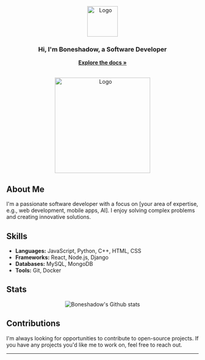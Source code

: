 <p align="center">
  <a href="https://github.com/Boneshadow">
    <img src="https://cdn.pixelbin.io/v2/dummy-cloudname/erase.bg(shadow:true)~t.resize(w:675)/__editor/__erase_bg/2024-2-1/png-clipart-shadow-the-hedgehog-sonic-free-riders-sonic-riders-the-crocodile-logo-shadow-mammal-animals.png?download=true" alt="Logo" width="80" height="80">
  </a>

  <h3 align="center">Hi, I'm Boneshadow, a Software Developer </h3>

  <p align="center">
    <a href="https://github.com/Boneshadow/Hi-I-m-Boneshadow./blob/main/README.md"><strong>Explore the docs »</strong></a>
    <br/>
    <br/>
  </p>
</p>

<p align="center">
  <img src="https://cdn.pixelbin.io/v2/dummy-cloudname/erase.bg(shadow:true)~t.resize(w:675)/__editor/__erase_bg/2024-2-1/png-clipart-shadow-the-hedgehog-sonic-free-riders-sonic-riders-the-crocodile-logo-shadow-mammal-animals.png?download=true" alt="Logo" width="250" height="250">
</p>

##  About Me

I'm a passionate software developer with a focus on [your area of expertise, e.g., web development, mobile apps, AI]. I enjoy solving complex problems and creating innovative solutions.

##  Skills

* **Languages:** JavaScript, Python, C++, HTML, CSS
* **Frameworks:** React, Node.js, Django
* **Databases:** MySQL, MongoDB
* **Tools:** Git, Docker

##  Stats

<p align="center">
  <img src="https://github-readme-stats.vercel.app/api?username=Boneshadow&show_icons=true&theme=tokyonight&count_private=true&include_all_commits=true" alt="Boneshadow's Github stats"/>

##  Contributions

I'm always looking for opportunities to contribute to open-source projects. If you have any projects you'd like me to work on, feel free to reach out.

---

<p align="center">
